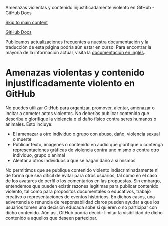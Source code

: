Amenazas violentas y contenido injustificadamente violento en GitHub - GitHub Docs

[Skip to main content](#main-content)

[](/es)[GitHub Docs](/es)

Publicamos actualizaciones frecuentes a nuestra documentación y la traducción de esta página podría aún estar en curso. Para encontrar la mayoría de la información actual, visita la [documentación en inglés](/en).

Amenazas violentas y contenido injustificadamente violento en GitHub
==========

No puedes utilizar GitHub para organizar, promover, alentar, amenazar o incitar a cometer actos violentos. No deberías publicar contenido que describa o glorifique la violencia o el daño físico contra seres humanos o animales. Esto incluye:

* El amenazar a otro individuo o grupo con abuso, daño, violencia sexual o muerte
* Publicar texto, imágenes o contenido en audio que glorifique o contenga representaciones gráficas de violencia contra uno mismo o contra otro individuo, grupo o animal
* Alentar a otros individuos a que se hagan daño a sí mismos

No permitimos que se publique contenido violento indiscriminadamente ni de forma que sea difícil de evitar para otros usuarios, tal como en el caso de los avatares de perfil o los comentarios en las propuestas. Sin embargo, entendemos que pueden existir razones legítimas para publicar contenido violento, tal como para propósitos documentales o educativos, trabajo creativo o representaciones de eventos históricos. En dichos casos, una advertencia o renuncia de responsabilidad claros pueden ayudar a que los usuarios tomen una decisión educada sobe si quieren o no participar con dicho contenido. Aún así, GitHub podría decidir limitar la visibilidad de dicho contenido a aquellos que deseen partecipar.
